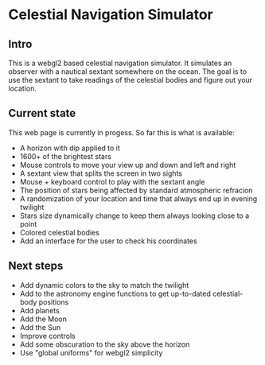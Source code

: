 # Celestial Navigation Simulator

## Intro

This is a webgl2 based celestial navigation simulator. It simulates an observer with a nautical sextant somewhere on the ocean. The goal is to use the sextant to take readings of the celestial bodies and figure out your location.

## Current state

This web page is currently in progess. So far this is what is available: 
- A horizon with dip applied to it
- 1600+ of the brightest stars
- Mouse controls to move your view up and down and left and right
- A sextant view that splits the screen in two sights
- Mouse + keyboard control to play with the sextant angle
- The position of stars being affected by standard atmospheric refracion
- A randomization of your location and time that always end up in evening twilight
- Stars size dynamically change to keep them always looking close to a point
- Colored celestial bodies
- Add an interface for the user to check his coordinates

## Next steps

- Add dynamic colors to the sky to match the twilight
- Add to the astronomy engine functions to get up-to-dated celestial-body positions
- Add planets
- Add the Moon
- Add the Sun
- Improve controls
- Add some obscuration to the sky above the horizon
- Use "global uniforms" for webgl2 simplicity
